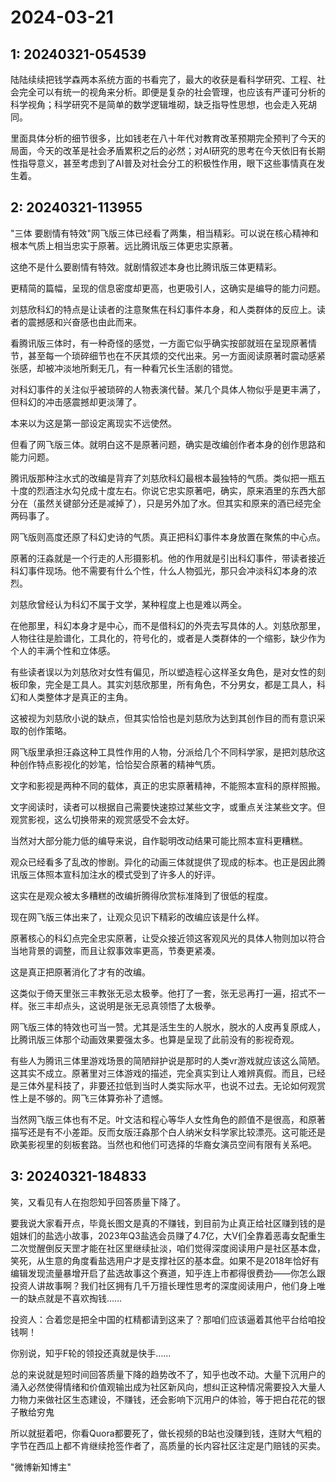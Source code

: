 # 2024-03-21

## 1: 20240321-054539

陆陆续续把钱学森两本系统方面的书看完了，最大的收获是看科学研究、工程、社会完全可以有统一的视角来分析。即便是复杂的社会管理，也应该有严谨可分析的科学视角；科学研究不是简单的数学逻辑堆砌，缺乏指导性思想，也会走入死胡同。

里面具体分析的细节很多，比如钱老在八十年代对教育改革预期完全预判了今天的局面，今天的改革是社会矛盾累积之后的必然；对AI研究的思考在今天依旧有长期性指导意义，甚至考虑到了AI普及对社会分工的积极性作用，眼下这些事情真在发生着。

## 2: 20240321-113955

"三体 要剧情有特效"网飞版三体已经看了两集，相当精彩。可以说在核心精神和根本气质上相当忠实于原著。远比腾讯版三体更忠实原著。

这绝不是什么要剧情有特效。就剧情叙述本身也比腾讯版三体更精彩。

更精简的篇幅，呈现的信息密度却更高，也更吸引人，这确实是编导的能力问题。

刘慈欣科幻的特点是让读者的注意聚焦在科幻事件本身，和人类群体的反应上。读者的震撼感和兴奋感也由此而来。

看腾讯版三体时，有一种奇怪的感觉，一方面它似乎确实按部就班在呈现原著情节，甚至每一个琐碎细节也在不厌其烦的交代出来。另一方面阅读原著时震动感紧张感，却被冲淡地所剩无几，有一种看冗长生活剧的错觉。

对科幻事件的关注似乎被琐碎的人物表演代替。某几个具体人物似乎是更丰满了，但科幻的冲击感震撼却更淡薄了。

本来以为这是第一部设定离现实不远使然。

但看了网飞版三体。就明白这不是原著问题，确实是改编创作者本身的创作思路和能力问题。

腾讯版那种注水式的改编是背弃了刘慈欣科幻最根本最独特的气质。类似把一瓶五十度的烈酒注水勾兑成十度左右。你说它忠实原著吧，确实，原来酒里的东西大部分在（虽然关键部分还是减掉了），只是另外加了水。但其实和原来的酒已经完全两码事了。

网飞版则高度还原了科幻史诗的气质。真正把科幻事件本身放置在聚焦的中心点。

原著的汪淼就是一个行走的人形摄影机。他的作用就是引出科幻事件，带读者接近科幻事件现场。他不需要有什么个性，什么人物弧光，那只会冲淡科幻本身的浓烈。

刘慈欣曾经认为科幻不属于文学，某种程度上也是难以两全。

在他那里，科幻本身才是中心，而不是借科幻的外壳去写具体的人。刘慈欣那里，人物往往是脸谱化，工具化的，符号化的，或者是人类群体的一个缩影，缺少作为个人的丰满个性和立体感。

有些读者误以为刘慈欣对女性有偏见，所以塑造程心这样圣女角色，是对女性的刻板印象，完全是工具人。其实刘慈欣那里，所有角色，不分男女，都是工具人，科幻和人类整体才是真正的主角。

这被视为刘慈欣小说的缺点，但其实恰恰也是刘慈欣为达到其创作目的而有意识采取的创作策略。

网飞版里承担汪淼这种工具性作用的人物，分派给几个不同科学家，是把刘慈欣这种创作特点影视化的妙笔，恰恰契合原著的精神气质。

文字和影视是两种不同的载体，真正的忠实原著精神，不能照本宣科的原样照搬。

文字阅读时，读者可以根据自己需要快速掠过某些文字，或重点关注某些文字。但观赏影视，这么切换带来的观赏感受不会太好。

当然对大部分能力低的编导来说，自作聪明改动结果可能比照本宣科更糟糕。

观众已经看多了乱改的惨剧。异化的动画三体就提供了现成的标本。也正是因此腾讯版三体照本宣科加注水的模式受到了许多人的好评。

这实在是观众被太多糟糕的改编折腾得欣赏标准降到了很低的程度。

现在网飞版三体出来了，让观众见识下精彩的改编应该是什么样。

原著核心的科幻点完全忠实原著，让受众接近领这客观风光的具体人物则加以符合当地背景的调整，而且让叙事效率更高，节奏更紧凑。

这是真正把原著消化了才有的改编。

这类似于倚天里张三丰教张无忌太极拳。他打了一套，张无忌再打一遍，招式不一样。张三丰却点头，这说明是张无忌真领悟了太极拳。

网飞版三体的特效也可当一赞。尤其是活生生的人脱水，脱水的人皮再复原成人，比腾讯版三体那个动画效果要强太多。也算是呈现了此前没有的影视奇观。

有些人为腾讯三体里游戏场景的简陋辩护说是那时的人类vr游戏就应该这么简陋。这其实不成立。原著里对三体游戏的描述，完全真实到让人难辨真假。而且，已经是三体外星科技了，非要还拉低到当时人类实际水平，也说不过去。无论如何观赏性上是不够的。网飞三体算弥补了遗憾。

当然网飞版三体也有不足。叶文洁和程心等华人女性角色的颜值不是很高，和原著描写还是有不小差距。反而女版汪淼那个白人纳米女科学家比较漂亮。这可能还是欧美影视里的刻板套路。当然也和他们可选择的华裔女演员空间有限有关系吧。

## 3: 20240321-184833

笑，又看见有人在抱怨知乎回答质量下降了。

要我说大家看开点，毕竟长图文是真的不赚钱，到目前为止真正给社区赚到钱的是姐妹们的盐选小故事，2023年Q3盐选会员赚了4.7亿，大V们全靠着恶毒女配重生二次觉醒倒反天罡才能在社区里继续扯淡，咱们觉得深度阅读用户是社区基本盘，笑死，从生意的角度看盐选用户才是支撑社区的基本盘。如果不是2018年恰好有编辑发现流量暴增开启了盐选故事这个赛道，知乎连上市都得很费劲——你怎么跟投资人讲故事啊？我们社区拥有几千万擅长理性思考的深度阅读用户，他们身上唯一的缺点就是不喜欢掏钱……

投资人：合着您是把全中国的杠精都请到这来了？那咱们应该逼着其他平台给咱投钱啊！

你别说，知乎F轮的领投还真就是快手……

总的来说就是短时间回答质量下降的趋势改不了，知乎也改不动。大量下沉用户的涌入必然使得情绪和价值观输出成为社区新风向，想纠正这种情况需要投入大量人力物力来做社区生态建设，不赚钱，还会影响下沉用户的体验，等于把白花花的银子散给穷鬼

所以就挺着吧，你看Quora都要死了，做长视频的B站也没赚到钱，连财大气粗的字节在西瓜上都不肯继续抢签作者了，高质量的长内容社区注定是门赔钱的买卖。

"微博新知博主"

